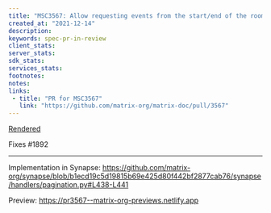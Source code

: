 ```yaml
---
title: "MSC3567: Allow requesting events from the start/end of the room history"
created_at: "2021-12-14"
description:
keywords: spec-pr-in-review
client_stats:
server_stats:
sdk_stats:
services_stats:
footnotes:
notes:
links:
 - title: "PR for MSC3567"
   link: "https://github.com/matrix-org/matrix-doc/pull/3567"
---
```

[Rendered](https://github.com/matrix-org/matrix-doc/blob/clokep/messages-from/proposals/3567-optional-from-on-messages.md)

Fixes #1892

----

Implementation in Synapse: https://github.com/matrix-org/synapse/blob/b1ecd19c5d19815b69e425d80f442bf2877cab76/synapse/handlers/pagination.py#L438-L441













<!-- Replace -->
Preview: https://pr3567--matrix-org-previews.netlify.app
<!-- Replace -->

